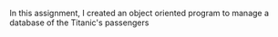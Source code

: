 In this assignment, I created an object oriented program to manage a database of the Titanic's passengers
